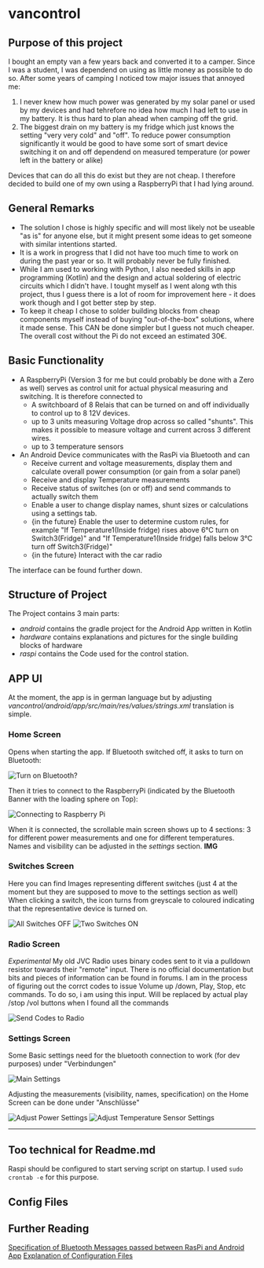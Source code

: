 # vancontrol
## Purpose of this project
I bought an empty van a few years back and converted it to a camper. Since I was a student, I was dependend on
using as little money as possible to do so. After some years of camping I noticed tow major issues that annoyed me:
1. I never knew how much power was generated by my solar panel or used by my devices and had tehrefore
no idea how much I had left to use in my battery. It is thus hard to plan ahead when camping off the grid.
1. The biggest drain on my battery is my fridge which just knows the setting "very very cold" and "off".
To reduce power consumption significantly it would be good to have some sort of smart device switching it on and off 
dependend on measured temperature (or power left in the battery or alike)

Devices that can do all this do exist but they are not cheap. I therefore decided to build one of my own using a
RaspberryPi that I had lying around.

## General Remarks
* The solution I chose is highly specific and will most likely not be useable "as is" for anyone else,
 but it might present some ideas to get someone with similar intentions started.
* It is a work in progress that I did not have too much time to work on during the past year or so. 
It will probably never be fully finished.
* While I am used to working with Python, I also needed skills in app programming (Kotlin) and
the design and actual soldering of electric circuits which I didn't have. I tought myself as I went along wth this project,
thus I guess there is a lot of room for improvement here - it does work though and I got better step by step.
* To keep it cheap I chose to solder building blocks from cheap components myself instead of buying "out-of-the-box" 
solutions, where it made sense. This CAN be done simpler but I guess not much cheaper. 
The overall cost without the Pi do not exceed an estimated 30€.

## Basic Functionality
* A RaspberryPi (Version 3 for me but could probably be done with a Zero as well) serves as control unit for actual
physical measuring and switching. It is therefore connected to
    * A switchboard of 8 Relais that can be turned on and off individually to control up to 8 12V devices.
    * up to 3 units measuring Voltage drop across so called "shunts". This makes it possible to measure voltage and current across 3 different wires.
    * up to 3 temperature sensors
* An Android Device communicates with the RasPi via Bluetooth and can
    * Receive current and voltage measurements, display them and calculate overall power consumption (or gain from a solar panel)
    * Receive and display Temperature measurements
    * Receive status of switches (on or off) and send commands to actually switch them
    * Enable a user to change display names, shunt sizes or calculations using a settings tab.
    * {in the future} Enable the user to determine custom rules, for example
    "If Temperature1(Inside fridge) rises above 6°C turn on Switch3(Fridge)" and "If Temperature1(Inside fridge) falls below 3°C turn off Switch3(Fridge)"
    * {in the future} Interact with the car radio
    
The interface can be found further down.

## Structure of Project
The Project contains 3 main parts:
* *android* contains the gradle project for the Android App written in Kotlin
* *hardware* contains explanations and pictures for the single building blocks of hardware
* *raspi* contains the Code used for the control station.

## APP UI
At the moment, the app is in german language but by adjusting *vancontrol/android/app/src/main/res/values/strings.xml* translation is simple.

### Home Screen
Opens when starting the app. If Bluetooth switched off, it asks to turn on Bluetooth:

![Turn on Bluetooth?](resources/App%20Screenshots/padded/turn_on_bt.jpg) 

Then it tries to connect to the RaspberryPi (indicated by the Bluetooth Banner with the loading sphere on Top):

![Connecting to Raspberry Pi](resources/App%20Screenshots/connecting_bt.jpg)

When it is connected, the scrollable main screen shows up to 4 sections: 3 for different power measurements and one for different temperatures.
Names and visibility can be adjusted in the *settings* section.
**IMG**

### Switches Screen
Here you can find Images representing different switches (just 4 at the moment but they are supposed to move to the settings section as well)
When clicking a switch, the icon turns from greyscale to coloured indicating that the representative device is turned on.

![All Switches OFF](resources/App%20Screenshots/switches_off.jpg)
![Two Switches ON](resources/App%20Screenshots/switches_on.jpg)

### Radio Screen
*Experimental* My old JVC Radio uses binary codes sent to it via a pulldown resistor towards their "remote" input.
There is no official documentation but bits and pieces of information can be found in forums. I am in the process of
figuring out the corrct codes to issue Volume up /down, Play, Stop, etc commands. To do so, i am using this input. Will be replaced by actual 
play /stop /vol buttons when I found all the commands

![Send Codes to Radio](resources/App%20Screenshots/radio.jpg)

### Settings Screen
Some Basic settings need for the bluetooth connection to work (for dev purposes) under "Verbindungen"

![Main Settings](resources/App%20Screenshots/basic_settings.jpg)

Adjusting the measurements (visibility, names, specification) on the Home Screen can be done under "Anschlüsse"

![Adjust Power Settings](resources/App%20Screenshots/power_settings.jpg)
![Adjust Temperature Sensor Settings](resources/App%20Screenshots/temp_settings.jpg)

-----------------------------
## Too technical for Readme.md

Raspi should be configured to start serving script on startup. I used `sudo crontab -e` for this purpose.

## Config Files

## Further Reading
[Specification of Bluetooth Messages passed between RasPi and Android App](resources/docs/CommunicationProtocol.md)
[Explanation of Configuration Files](resources/docs/ConfigurationFiles.md)